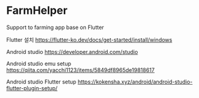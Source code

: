 # FarmHelper
Support to farming app base on Flutter 

Flutter 설치
https://flutter-ko.dev/docs/get-started/install/windows

Android studio
https://developer.android.com/studio


Android studio emu setup
https://qiita.com/yacchi1123/items/5849df8965de19818617


Android studio Flutter setup
https://kokensha.xyz/android/android-studio-flutter-plugin-setup/
